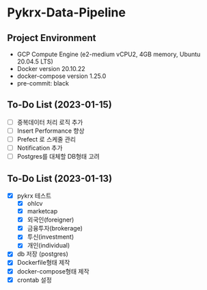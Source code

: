 # Pykrx-Data-Pipeline

## Project Environment

- GCP Compute Engine (e2-medium vCPU2, 4GB memory, Ubuntu 20.04.5 LTS)
- Docker version 20.10.22
- docker-compose version 1.25.0
- pre-commit: black

## To-Do List (2023-01-15)

- [ ] 중복데이터 처리 로직 추가
- [ ] Insert Performance 향상
- [ ] Prefect 로 스케줄 관리
- [ ] Notification 추가
- [ ] Postgres를 대체할 DB형태 고려

## To-Do List (2023-01-13)

- [x] pykrx 테스트
    - [x] ohlcv
    - [x] marketcap
    - [x] 외국인(foreigner)
    - [x] 금융투자(brokerage)
    - [x] 투신(investment)
    - [x] 개인(individual)
- [x] db 저장 (postgres)
- [x] Dockerfile형태 제작
- [x] docker-compose형태 제작
- [x] crontab 설정
